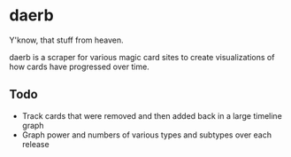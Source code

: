 daerb
=====

Y'know, that stuff from heaven.

daerb is a scraper for various magic card sites to create visualizations of how cards have progressed over time.


Todo
----

* Track cards that were removed and then added back in a large timeline graph
* Graph power and numbers of various types and subtypes over each release
